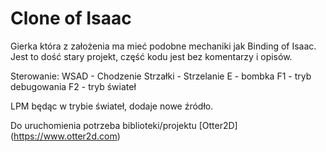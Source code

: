# Clone of Isaac
Gierka która z założenia ma mieć podobne mechaniki jak Binding of Isaac.
Jest to dość stary projekt, część kodu jest bez komentarzy i opisów.

Sterowanie:
WSAD - Chodzenie
Strzałki - Strzelanie
E - bombka
F1 - tryb debugowania
F2 - tryb świateł

LPM będąc w trybie świateł, dodaje nowe źródło.

Do uruchomienia potrzeba biblioteki/projektu [Otter2D] (https://www.otter2d.com)
